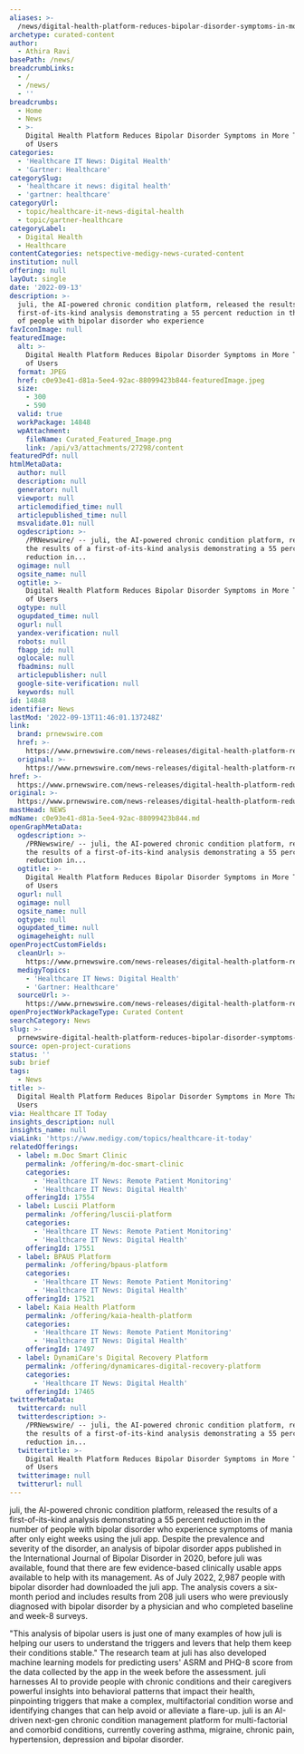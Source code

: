 ```yaml
---
aliases: >-
  /news/digital-health-platform-reduces-bipolar-disorder-symptoms-in-more-than-half-of-users
archetype: curated-content
author:
  - Athira Ravi
basePath: /news/
breadcrumbLinks:
  - /
  - /news/
  - ''
breadcrumbs:
  - Home
  - News
  - >-
    Digital Health Platform Reduces Bipolar Disorder Symptoms in More Than Half
    of Users
categories:
  - 'Healthcare IT News: Digital Health'
  - 'Gartner: Healthcare'
categorySlug:
  - 'healthcare it news: digital health'
  - 'gartner: healthcare'
categoryUrl:
  - topic/healthcare-it-news-digital-health
  - topic/gartner-healthcare
categoryLabel:
  - Digital Health
  - Healthcare
contentCategories: netspective-medigy-news-curated-content
institution: null
offering: null
layOut: single
date: '2022-09-13'
description: >-
  juli, the AI-powered chronic condition platform, released the results of a
  first-of-its-kind analysis demonstrating a 55 percent reduction in the number
  of people with bipolar disorder who experience 
favIconImage: null
featuredImage:
  alt: >-
    Digital Health Platform Reduces Bipolar Disorder Symptoms in More Than Half
    of Users
  format: JPEG
  href: c0e93e41-d81a-5ee4-92ac-88099423b844-featuredImage.jpeg
  size:
    - 300
    - 590
  valid: true
  workPackage: 14848
  wpAttachment:
    fileName: Curated_Featured_Image.png
    link: /api/v3/attachments/27298/content
featuredPdf: null
htmlMetaData:
  author: null
  description: null
  generator: null
  viewport: null
  articlemodified_time: null
  articlepublished_time: null
  msvalidate.01: null
  ogdescription: >-
    /PRNewswire/ -- juli, the AI-powered chronic condition platform, released
    the results of a first-of-its-kind analysis demonstrating a 55 percent
    reduction in...
  ogimage: null
  ogsite_name: null
  ogtitle: >-
    Digital Health Platform Reduces Bipolar Disorder Symptoms in More Than Half
    of Users
  ogtype: null
  ogupdated_time: null
  ogurl: null
  yandex-verification: null
  robots: null
  fbapp_id: null
  oglocale: null
  fbadmins: null
  articlepublisher: null
  google-site-verification: null
  keywords: null
id: 14848
identifier: News
lastMod: '2022-09-13T11:46:01.137248Z'
link:
  brand: prnewswire.com
  href: >-
    https://www.prnewswire.com/news-releases/digital-health-platform-reduces-bipolar-disorder-symptoms-in-more-than-half-of-users-301618718.html
  original: >-
    https://www.prnewswire.com/news-releases/digital-health-platform-reduces-bipolar-disorder-symptoms-in-more-than-half-of-users-301618718.html
href: >-
  https://www.prnewswire.com/news-releases/digital-health-platform-reduces-bipolar-disorder-symptoms-in-more-than-half-of-users-301618718.html
original: >-
  https://www.prnewswire.com/news-releases/digital-health-platform-reduces-bipolar-disorder-symptoms-in-more-than-half-of-users-301618718.html
mastHead: NEWS
mdName: c0e93e41-d81a-5ee4-92ac-88099423b844.md
openGraphMetaData:
  ogdescription: >-
    /PRNewswire/ -- juli, the AI-powered chronic condition platform, released
    the results of a first-of-its-kind analysis demonstrating a 55 percent
    reduction in...
  ogtitle: >-
    Digital Health Platform Reduces Bipolar Disorder Symptoms in More Than Half
    of Users
  ogurl: null
  ogimage: null
  ogsite_name: null
  ogtype: null
  ogupdated_time: null
  ogimageheight: null
openProjectCustomFields:
  cleanUrl: >-
    https://www.prnewswire.com/news-releases/digital-health-platform-reduces-bipolar-disorder-symptoms-in-more-than-half-of-users-301618718.html
  medigyTopics:
    - 'Healthcare IT News: Digital Health'
    - 'Gartner: Healthcare'
  sourceUrl: >-
    https://www.prnewswire.com/news-releases/digital-health-platform-reduces-bipolar-disorder-symptoms-in-more-than-half-of-users-301618718.html
openProjectWorkPackageType: Curated Content
searchCategory: News
slug: >-
  prnewswire-digital-health-platform-reduces-bipolar-disorder-symptoms-in-more-than-half-of-users
source: open-project-curations
status: ''
sub: brief
tags:
  - News
title: >-
  Digital Health Platform Reduces Bipolar Disorder Symptoms in More Than Half of
  Users
via: Healthcare IT Today
insights_description: null
insights_name: null
viaLink: 'https://www.medigy.com/topics/healthcare-it-today'
relatedOfferings:
  - label: m.Doc Smart Clinic
    permalink: /offering/m-doc-smart-clinic
    categories:
      - 'Healthcare IT News: Remote Patient Monitoring'
      - 'Healthcare IT News: Digital Health'
    offeringId: 17554
  - label: Luscii Platform
    permalink: /offering/luscii-platform
    categories:
      - 'Healthcare IT News: Remote Patient Monitoring'
      - 'Healthcare IT News: Digital Health'
    offeringId: 17551
  - label: BPAUS Platform
    permalink: /offering/bpaus-platform
    categories:
      - 'Healthcare IT News: Remote Patient Monitoring'
      - 'Healthcare IT News: Digital Health'
    offeringId: 17521
  - label: Kaia Health Platform
    permalink: /offering/kaia-health-platform
    categories:
      - 'Healthcare IT News: Remote Patient Monitoring'
      - 'Healthcare IT News: Digital Health'
    offeringId: 17497
  - label: DynamiCare's Digital Recovery Platform
    permalink: /offering/dynamicares-digital-recovery-platform
    categories:
      - 'Healthcare IT News: Digital Health'
    offeringId: 17465
twitterMetaData:
  twittercard: null
  twitterdescription: >-
    /PRNewswire/ -- juli, the AI-powered chronic condition platform, released
    the results of a first-of-its-kind analysis demonstrating a 55 percent
    reduction in...
  twittertitle: >-
    Digital Health Platform Reduces Bipolar Disorder Symptoms in More Than Half
    of Users
  twitterimage: null
  twitterurl: null
---
```

<p>juli, the AI-powered chronic condition platform, released the results of a first-of-its-kind analysis demonstrating a 55 percent reduction in the number of people with bipolar disorder who experience symptoms of mania after only eight weeks using the juli app.
Despite the prevalence and severity of the disorder, an analysis of bipolar disorder apps published in the International Journal of Bipolar Disorder in 2020, before juli was available, found that there are few evidence-based clinically usable apps available to help with its management.
As of July 2022, 2,987 people with bipolar disorder had downloaded the juli app.
The analysis covers a six-month period and includes results from 208 juli users who were previously diagnosed with bipolar disorder by a physician and who completed baseline and week-8 surveys.
</p><p>"This analysis of bipolar users is just one of many examples of how juli is helping our users to understand the triggers and levers that help them keep their conditions stable."
The research team at juli has also developed machine learning models for predicting users' ASRM and PHQ-8 score from the data collected by the app in the week before the assessment.
juli harnesses AI to provide people with chronic conditions and their caregivers powerful insights into behavioral patterns that impact their health, pinpointing triggers that make a complex, multifactorial condition worse and identifying changes that can help avoid or alleviate a flare-up.
juli is an AI-driven next-gen chronic condition management platform for multi-factorial and comorbid conditions, currently covering asthma, migraine, chronic pain, hypertension, depression and bipolar disorder.</p>